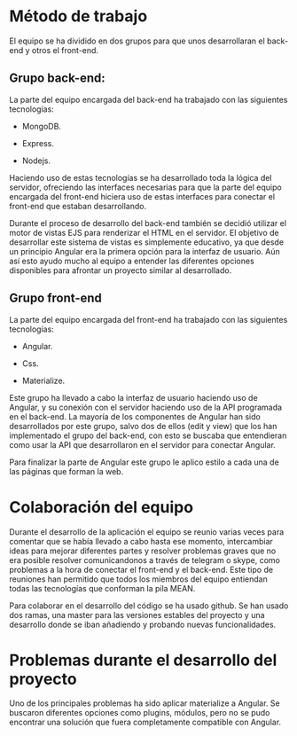 # Método de trabajo

El equipo se ha dividido en dos grupos para que unos desarrollaran el back-end y otros el front-end.

## Grupo back-end: 

La parte del equipo encargada del back-end ha trabajado con las siguientes tecnologías:

* MongoDB.

* Express.

* Nodejs.

Haciendo uso de estas tecnologías se ha desarrollado toda la lógica del servidor, ofreciendo las interfaces necesarias para que la parte del equipo encargada del front-end hiciera uso de estas interfaces para conectar el front-end que estaban desarrollando.

Durante el proceso de desarrollo del back-end también se decidió utilizar el motor de vistas EJS para renderizar el HTML en el servidor. El objetivo de desarrollar este sistema de vistas es simplemente educativo, ya que desde un principio Angular era la primera opción para la interfaz de usuario. Aún así esto ayudo mucho al equipo a entender las diferentes opciones disponibles para afrontar un proyecto similar al desarrollado.

## Grupo front-end

La parte del equipo encargada del front-end ha trabajado con las siguientes tecnologías:

* Angular.

* Css.

* Materialize.

Este grupo ha llevado a cabo la interfaz de usuario haciendo uso de Angular, y su conexión con el servidor haciendo uso de la API programada en el back-end. La mayoría de los componentes de Angular han sido desarrollados por este grupo, salvo dos de ellos (edit y view) que los han implementado el grupo del back-end, con esto se buscaba que entendieran como usar la API que desarrollaron en el servidor para conectar Angular.

Para finalizar la parte de Angular este grupo le aplico estilo a cada una de las páginas que forman la web.

# Colaboración del equipo

Durante el desarrollo de la aplicación el equipo se reunio varias veces para comentar que se había llevado a cabo hasta ese momento, intercambiar ideas para mejorar diferentes partes y resolver problemas graves que no era posible resolver comunicandonos a través de telegram o skype, como problemas a la hora de conectar el front-end y el back-end. Este tipo de reuniones han permitido que todos los miembros del equipo entiendan todas las tecnologías que conforman la pila MEAN.

Para colaborar en el desarrollo del código se ha usado github. Se han usado dos ramas, una master para las versiones estables del proyecto y una desarrollo donde se iban añadiendo y probando nuevas funcionalidades.

# Problemas durante el desarrollo del proyecto

Uno de los principales problemas ha sido aplicar materialize a Angular. Se buscaron diferentes opciones como plugins, módulos, pero no se pudo encontrar una solución que fuera completamente compatible con Angular.




